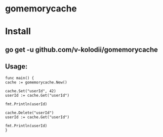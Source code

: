 # gomemorycache

# Install
## go get -u github.com/v-kolodii/gomemorycache

## Usage:
    func main() {
	cache := gomemorycache.New()

	cache.Set("userId", 42)
	userId := cache.Get("userId")

	fmt.Println(userId)

	cache.Delete("userId")
	userId := cache.Get("userId")

	fmt.Println(userId)
    }